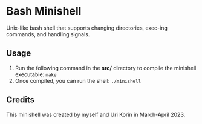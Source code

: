 # Bash Minishell

Unix-like bash shell that supports changing directories, exec-ing commands, and handling signals.

## Usage

1. Run the following command in the **src/** directory to compile the minishell executable: `make`
2. Once compiled, you can run the shell: `./minishell`

## Credits

This minishell was created by myself and Uri Korin in March-April 2023.
